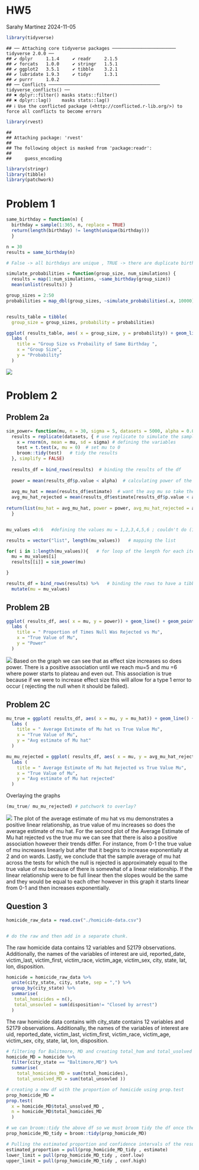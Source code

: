 HW5
================
Sarahy Martinez
2024-11-05

``` r
library(tidyverse)
```

    ## ── Attaching core tidyverse packages ──────────────────────── tidyverse 2.0.0 ──
    ## ✔ dplyr     1.1.4     ✔ readr     2.1.5
    ## ✔ forcats   1.0.0     ✔ stringr   1.5.1
    ## ✔ ggplot2   3.5.1     ✔ tibble    3.2.1
    ## ✔ lubridate 1.9.3     ✔ tidyr     1.3.1
    ## ✔ purrr     1.0.2     
    ## ── Conflicts ────────────────────────────────────────── tidyverse_conflicts() ──
    ## ✖ dplyr::filter() masks stats::filter()
    ## ✖ dplyr::lag()    masks stats::lag()
    ## ℹ Use the conflicted package (<http://conflicted.r-lib.org/>) to force all conflicts to become errors

``` r
library(rvest)
```

    ## 
    ## Attaching package: 'rvest'
    ## 
    ## The following object is masked from 'package:readr':
    ## 
    ##     guess_encoding

``` r
library(stringr)
library(tibble)
library(patchwork)
```

# Problem 1

``` r
same_birthday = function(n) { 
  birthday = sample(1:365, n, replace = TRUE)
  return(length(birthday) != length(unique(birthday))) 
  }

n = 30 
results = same_birthday(n) 

# False -> all birthdays are unique , TRUE -> there are duplicate birthdays 
```

``` r
simulate_probabilities = function(group_size, num_simulations) {
  results = map(1:num_simulations, ~same_birthday(group_size))
  mean(unlist(results)) }

group_sizes = 2:50 
probabilities = map_dbl(group_sizes, ~simulate_probabilities(.x, 10000))


results_table = tibble(
  group_size = group_sizes, probability = probabilities)
```

``` r
ggplot( results_table, aes( x = group_size, y = probability)) + geom_line() + geom_point()+
  labs (
    title = "Group Size vs Probaility of Same Birthday ",
    x = "Group Size",
    y = "Probability"
  )
```

![](p8105_hw5_sjm2284_files/figure-gfm/unnamed-chunk-4-1.png)<!-- -->

# Problem 2

## Problem 2a

``` r
sim_power= function(mu, n = 30, sigma = 5, datasets = 5000, alpha = 0.05) {  #defining the results
  results = replicate(datasets, { # use replicate to simulate the sampling of 5000 times
    x = rnorm(n, mean = mu, sd = sigma) # defining the variables 
    test = t.test(x, mu = 0)  # set mu to 0 
    broom::tidy(test)   # tidy the results 
  }, simplify = FALSE) 
  
  results_df = bind_rows(results)  # binding the results of the df
  
  power = mean(results_df$p.value < alpha)  # calculating power of the p-value 
  
  avg_mu_hat = mean(results_df$estimate)  # want the avg mu so take the mean across the estimates
  avg_mu_hat_rejected = mean(results_df$estimate[results_df$p.value < alpha])  # want the p value rejected of less than 0.05 and take the mean of that 
  
return(list(mu_hat = avg_mu_hat, power = power, avg_mu_hat_rejected = avg_mu_hat_rejected))  #mapping results above results to this 
  }


mu_values =0:6   #defining the values mu = 1,2,3,4,5,6 ; couldn't do (1,2,3,4,5,6) so did 0:6

results = vector("list", length(mu_values))   # mapping the list 

for( i in 1:length(mu_values)){   # for loop of the length for each iteration length  of the mu value 
  mu = mu_values[i]
  results[[i]] = sim_power(mu)

}

results_df = bind_rows(results) %>%   # binding the rows to have a tibble and then mutating mu to mu values 
  mutate(mu = mu_values)
```

## Problem 2B

``` r
ggplot( results_df, aes( x = mu, y = power)) + geom_line() + geom_point()+
  labs (
    title = " Proportion of Times Null Was Rejected vs Mu",
    x = "True Value of Mu",
    y = "Power"
  )
```

![](p8105_hw5_sjm2284_files/figure-gfm/unnamed-chunk-6-1.png)<!-- -->
Based on the graph we can see that as effect size increases so does
power. There is a positive association until we reach mu=5 and mu =6
where power starts to plateau and even out. This association is true
because if we were to increase effect size this will allow for a type 1
error to occur ( rejecting the null when it should be failed).

## Problem 2C

``` r
mu_true = ggplot( results_df, aes( x = mu, y = mu_hat)) + geom_line() + geom_point()+
  labs (
    title = " Average Estimate of Mu hat vs True Value Mu",
    x = "True Value of Mu",
    y = "Avg estimate of Mu hat"
  )
```

``` r
mu_mu_rejected = ggplot( results_df, aes( x = mu, y = avg_mu_hat_rejected)) + geom_line() + geom_point()+
  labs (
    title = " Average Estimate of Mu hat Rejected vs True Value Mu",
    x = "True Value of Mu",
    y = "Avg estimate of Mu hat rejected"
  )
```

Overlaying the graphs

``` r
(mu_true/ mu_mu_rejected) # patchwork to overlay?
```

![](p8105_hw5_sjm2284_files/figure-gfm/unnamed-chunk-9-1.png)<!-- -->
The plot of the average estimate of mu hat vs mu demonstrates a positive
linear relationship, as true value of mu increases so does the average
estimate of mu hat. For the second plot of the Average Estimate of Mu
hat rejected vs the true mu we can see that there is also a positive
association however their trends differ. For instance, from 0-1 the true
value of mu increases linearly but after that it begins to increase
exponentially at 2 and on wards. Lastly, we conclude that the sample
average of mu hat across the tests for which the null is rejected is
approximately equal to the true value of mu because of there is somewhat
of a linear relationship. If the linear relationship were to be full
linear then the slopes would be the same and they would be equal to each
other however in this graph it starts linear from 0-1 and then increases
exponentially.

## Question 3

``` r
homicide_raw_data = read.csv("./homicide-data.csv")


# do the raw and then add in a separate chunk.
```

The raw homicide data contains 12 variables and 52179 observations.
Additionally, the names of the variables of interest are uid,
reported_date, victim_last, victim_first, victim_race, victim_age,
victim_sex, city, state, lat, lon, disposition.

``` r
homicide = homicide_raw_data %>% 
  unite(city_state, city, state, sep = ",") %>% 
  group_by(city_state) %>% 
  summarise(
   total_homicides = n(),
   total_unsovled = sum(disposition!= "Closed by arrest") 
  )
```

The raw homicide data contains with city_state contains 12 variables and
52179 observations. Additionally, the names of the variables of interest
are uid, reported_date, victim_last, victim_first, victim_race,
victim_age, victim_sex, city, state, lat, lon, disposition.

``` r
# filtering for Balitmore, MD and creating total_hom and total_usolved variables again so object can be found
homicide_MD = homicide %>%
  filter(city_state == "Baltimore,MD") %>%
  summarise(
    total_homicides_MD = sum(total_homicides),
    total_unsolved_MD = sum(total_unsovled ))

# creating a new df with the proportion of homicide using prop.test  
prop_homicide_MD =   
prop.test( 
  x = homicide_MD$total_unsolved_MD ,
  n = homicide_MD$total_homicides_MD
  )

# we can broom::tidy the above df so we must broom tidy the df once the prop.test is executed.Here we use broom::tidy
prop_homicide_MD_tidy = broom::tidy(prop_homicide_MD)

# Pulling the estimated proportion and confidence intervals of the resulting df
estimated_proportion = pull(prop_homicide_MD_tidy , estimate)
lower_limit = pull(prop_homicide_MD_tidy , conf.low)
upper_limit = pull(prop_homicide_MD_tidy , conf.high)
```
